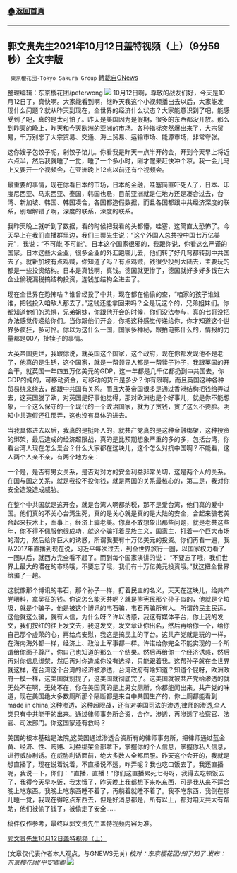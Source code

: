 ###  [:house:返回首頁](https://github.com/ourhimalayas/txt)
---


## 郭文贵先生2021年10月12日盖特视频（上）（9分59秒）全文字版
` 東京櫻花団-Tokyo Sakura Group` [轉載自GNews](https://gnews.org/zh-hans/1590712/)

整理编辑：东京樱花团/peterwong
![](https://assets.gnews.org/wp-content/uploads/2021/10/image-221.png)
10月12日啊，尊敬的战友们好，今天是10月12日了，真快啊。大家能看到啊，继昨天我这个小视频播出去以后，大家能发现什么问题？就从昨天到现在，全世界的经济什么状态？大家能意识到了吧，能感受到了吧，真的是太可怕了。昨天是美国因为是假期，很多的东西都没开放。那么到昨天的晚上，昨天和今天欧洲的亚洲的市场。各种指标突然爆出来了，大宗贸易，千万别忘了大宗贸易、交通、海上贸易、运输市场、能源市场，非常夸张。

这你嫂子包饺子呢，剁饺子馅儿。你看我是昨天一点半开的会，开到今天早上将近六点半，然后我就睡了一觉，睡了一个多小时，刚才醒来赶快冲个凉。我一会儿马上又要开一个视频会，在亚洲晚上12点以前还有个视频会。

最重要的事情，现在你看日本的市场，日本的金融，哇塞简直吓死人了，日本、印度尼西亚、马来西亚、泰国，韩国也悬，目前亚洲就是仨地方还是凑合过去，台湾、新加坡、韩国、韩国凑合，各国都造假数据，而且各国都跟中共经济深度的联系，别理解错了啊，深度的联系，深度的联系。

我昨天晚上就听到了数据，看的时候把我看的头都懵，哇塞，这简直太恐怖了。今天早上在我们直播群里边，我们三票先生说：“这个外国人总共投中国七万亿美元”，我说：“不可能,不可能”。日本这个国家很邪的，我跟你说，你看这么严谨的国家。日本这些大企业，很多企业的外汇跑哪儿去，他们转了好几弯都转到中共国去了。就新加坡有点鸡贼，你知道了吗？有点鸡贼，钱很少投到大陆去，主要玩的都是一些投资结构。日本是真钱啊，真钱。德国就更惨了，德国就好多好多钱在大企业偷税漏税搞结构投资，连钱加结构全进去了。

现在全世界在恐怖啥？谁曾经投了中共，现在都在偷偷的查，“咱家的孩子谁谁谁，把钱投入咱敌人那去了。”这钱还能拿回来吗？全是玩这个的，兄弟姐妹们。你都知道他们的恐惧，兄弟姐妹，你跟他开会的时候，你们没法参与，真的七哥没把办法感觉传递给你们。当你跟他们开会，你把这种感觉传递给你，你才知道这个世界多疯狂，多可怜。你以为这什么一国，国家多神秘，跟拍电影什么的，情报的力量都是007，扯犊子的事情。

大英帝国更烂，我跟你说，就英国这个国家，这个政府，现在你都发现他不是老了，他真的是生锈，这个国家，就是一帮领导人都是一帮犊子孙子，我跟英国的开会干，就英国一年四五万亿美元的GDP，这一年都是几千亿都扔到中共国去，你GDP的纯的，可移动资金，可移动的货币是多少？你有限啊，而且英国这种各种贸易绕来绕去，都跟中共国有关系。而且大英帝国很多是通过香港结构把钱给弄过去，这英国脱了欧，对英国是好事他觉得，那对欧洲也是个好事儿，就是你不能想象，一个这么保守的一个现代的一个政治国家，就为了贪钱，贪了这么不要脸。明知中共造假还往那弄，这也没有具体的进去。

当我具体进去以后，我真的是挺吓人的，就共产党真的是这种金融绑架，这种投资的绑架，最后造成的经济超限战，真的是比预期想象严重的多的多，包括台湾，你看台湾人现在怎么爱台？什么大家都在这块儿，这个怎么对抗中国啊？不能看，这人两个人亲不亲，有两个地方亲：

一个是，是否有男女关系，是否对对方的安全利益非常关切，这是两个人的关系。在国与国之关系，就是我投不投你钱，就是两国的关系最核心的，第二是，我对你安全造没造成威胁。

在整个中共国就是这开会，就是台湾人啊都纳税，那不是爱台湾，他们真的爱中国。他们真的不关心台湾生死，真的是关心就是真的是大陆的安全，合起来骗老美合起来技术上，军事上，经济上骗老美。你真不敢想象出那些问题，就是老共这些年，你不得不佩服他很成功，就这个骗打着民族主义，国家主，打着一个巨大市场的潜力，然后给你巨大的诱惑，所谓我要有十万亿美元的投资。你们再看一遍，我从2017年直播到现在说，习近平每次过去，到全世界旅行一圈，以国家权力看了一圈以后，就西方完全看不起了。而到每个国家演讲的说： “不要忘了哦，我们世界上最大的潜在的市场哦，不要忘了哦，我们有十万亿美元投资哦。”就这把全世界给骗了一趟。

这就像那个博讯的韦石，那个孙子一样，打着民主的名义，天天在这块儿，给共产党喂料，拿吴征的钱。你说怎么能灭共呢？就是熊宪民那个孙子似的，他就是个垃圾，就是个骗子，他是被这个博讯的韦石骗，韦石再骗所有人。所谓的民主民运，这他就这么骗，就有人信，为什么呀？许以诱惑，我这有媒体平台，你上我的发文，我们按红的往上发文去，我这发文，发文章让你出名，然后再给你一个，给你自己那个虚荣的心，再给点安慰，我这是搞民主的平台。这共产党就是玩的一样，在海内海外都一样，经济上、政治上军事都一样。许诺给你完全不能实现的一个所谓给你面子尊严，你自己也知道的那么一个结果。然后再给你一个经济诱惑，然后再对你信息绑架，然后再对你造成你没有选择，只能跟着我。这帮孙子就在全世界就这样，在台湾这个台湾的经济被渗透，台湾政府有啥知道？知道个屁呀，欧洲政府一模一样，这美国就别提了，这美国就彻底完了。这美国就被共产党给渗透的就无处不在啊，无处不在，你在美国真的是上男女厕所，你都能闻出来，共产党的味道，现在美国绝大多数厕所那个隔断都是来自中共国生产的，你上厕都能看到made in china,这种渗透，这种超限战，还有对美国司法的渗透,律师的渗透,全人类只有中共能干的出来。通过律师事务所合资，合作，渗透，再渗透了检察官、法官、司法部门。你这国家还有救吗？

美国的根本基础是法院,这美国通过渗透合资所有的律师事务所，把律师通过蓝金黄、经济、性、贿赂、利益绑架全部拿下，掌握你的个人信息，掌握你私人信息，进行威胁利诱。在威胁利诱面前，绝大多数人全都屈服。昨天这个会开的，我就是想直播了，现在说着说着，不直播说不透，咋弄呢？我也吃口饭去了，我还直播呢，我说一下，你们： “直播，直播！”你们这直播累死七哥呀，我得去吃顿饭去了，我得今天早吃饭，我太饿了，昨天晚上我都想下来吃东西，可是我从来不适合晚上吃东西。我晚上吃东西睡不着了，再躺着就睡不着了。我不吃东西，我倒在那儿睡一觉，我现在得吃点东西去，但是好消息都是，所有以上，都对咱灭共大有帮助，他们被偷了钱了，被偷走了安全……

稿件仅作参考，最终以郭文贵先生盖特视频内容为准。

[郭文贵先生10月12日盖特视频（上）](https://gettr.com/post/pdxchea876)

(文章仅代表作者本人观点，与GNEWS无关)
*校对：东京樱花团/知了知了
发布：东京樱花团/平安卿卿*
![](https://assets.gnews.org/wp-content/uploads/2021/10/image0-1-18-1.png)

